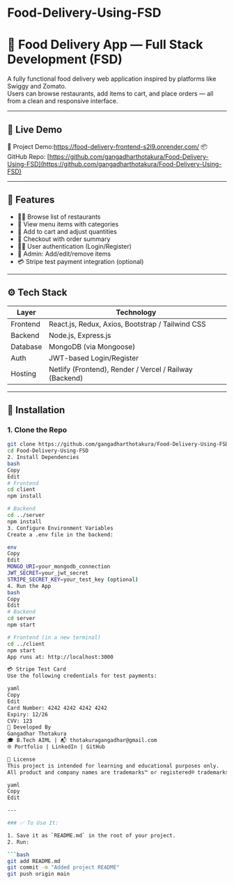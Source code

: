 # Food-Delivery-Using-FSD
# 🍔 Food Delivery App — Full Stack Development (FSD)

A fully functional food delivery web application inspired by platforms like Swiggy and Zomato.  
Users can browse restaurants, add items to cart, and place orders — all from a clean and responsive interface.

---

## 🚀 Live Demo

🔗 Project Demo:https://food-delivery-frontend-s2l9.onrender.com/ 
📦 GitHub Repo: [https://github.com/gangadharthotakura/Food-Delivery-Using-FSD](https://github.com/gangadharthotakura/Food-Delivery-Using-FSD)

---

## 📸 Features

- 🧑‍🍳 Browse list of restaurants
- 🍕 View menu items with categories
- 🛒 Add to cart and adjust quantities
- 🧾 Checkout with order summary
- 🧑‍💻 User authentication (Login/Register)
- 🧾 Admin: Add/edit/remove items
- 💳 Stripe test payment integration (optional)

---

## ⚙️ Tech Stack

| Layer        | Technology |
|--------------|------------|
| Frontend     | React.js, Redux, Axios, Bootstrap / Tailwind CSS |
| Backend      | Node.js, Express.js |
| Database     | MongoDB (via Mongoose) |
| Auth         | JWT-based Login/Register |
| Hosting      | Netlify (Frontend), Render / Vercel / Railway (Backend) |

---

## 🔧 Installation

### 1. Clone the Repo

```bash
git clone https://github.com/gangadharthotakura/Food-Delivery-Using-FSD.git
cd Food-Delivery-Using-FSD
2. Install Dependencies
bash
Copy
Edit
# Frontend
cd client
npm install

# Backend
cd ../server
npm install
3. Configure Environment Variables
Create a .env file in the backend:

env
Copy
Edit
MONGO_URI=your_mongodb_connection
JWT_SECRET=your_jwt_secret
STRIPE_SECRET_KEY=your_test_key (optional)
4. Run the App
bash
Copy
Edit
# Backend
cd server
npm start

# Frontend (in a new terminal)
cd ../client
npm start
App runs at: http://localhost:3000

💳 Stripe Test Card
Use the following credentials for test payments:

yaml
Copy
Edit
Card Number: 4242 4242 4242 4242
Expiry: 12/26
CVV: 123
🙋 Developed By
Gangadhar Thotakura
🎓 B.Tech AIML | 📬 thotakuragangadhar@gmail.com
🌐 Portfolio | LinkedIn | GitHub

📌 License
This project is intended for learning and educational purposes only.
All product and company names are trademarks™ or registered® trademarks of their respective holders.

yaml
Copy
Edit

---

### ✅ To Use It:

1. Save it as `README.md` in the root of your project.
2. Run:

```bash
git add README.md
git commit -m "Added project README"
git push origin main
